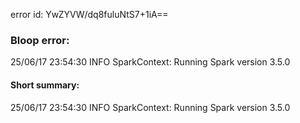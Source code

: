 error id: YwZYVW/dq8fuluNtS7+1iA==
### Bloop error:

25/06/17 23:54:30 INFO SparkContext: Running Spark version 3.5.0
#### Short summary: 

25/06/17 23:54:30 INFO SparkContext: Running Spark version 3.5.0